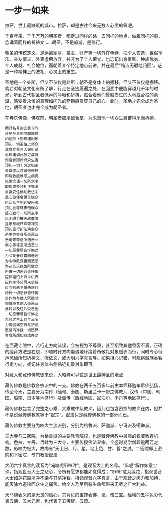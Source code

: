 # 一步一如来

拉萨，世上最缺氧的城市。拉萨，却是古往今来无数人心灵的氧吧。

千百年来，千千万万的朝圣者，都走过同样的路，去同样的地点，做着同样的事，念诵着同样的祈祷文……朝圣，不是旅游，是修行。

朝圣的传统定义，是远离家庭、亲友、财产等一切外在牵绊，把个人安逸、世俗享乐、亲友情义、外表虚荣放弃，并非为了个人荣誉，也忘记出身贵贱、种族优劣、个人成就、社会地位，而朝着某个特定地点前进，并在最后“纯洁无瑕地归回”。这是一种精神上的洗礼、心灵上的重生。

圣地是一个处所，但又不仅仅是处所；朝圣是身体上的挪移，但又不仅仅是挪移。倘若对朝圣文化有所了解，行走在圣迹履遍之处，在回溯中便能穿越几千年的时光，听到古代朝圣者低声的吟哦和祈祷，贴合着他们曾触摸过的大地或台柱的余温，感受着永恒的真理如闪光的箭镞般贯穿自己的心。此时，圣地才完全成为圣地，朝圣者也才完全成为朝圣者。

在寺院佛像、佛塔前，朝圣者应虔诚合掌，为求自他一切众生离苦得乐而祈祷。

    闻其名号则立善习气
    亲见圣身则除魔障碍
    如法依止则赐诸利乐
    顶礼一切圣怙上师众
    谁曾立誓若人做祈请
    必赐诸如此般之成就
    恒常眷顾怜悯众生者
    顶礼一切十方之如来
    亲自仅以念诵做修持
    即能救度难忍之病魔
    恒常念诵一切所求事
    即能成办顶礼正等法
    自身安住佛陀教法中
    悲心驱使令置苦恼众
    轮回众生到达安乐者
    顶礼彼等尊贵僧伽众
    慈心勤行一切所主事
    以无碍力摧灭敌魔障
    显示息增怀诛等神变
    顶礼空行护法海会众
    杀生等等身所造恶业
    恶语等等语所造恶业
    嗔心等等意所造恶业
    一切恶罪尽皆忏悔之
    为令爱眷欢喜而造恶
    为令嗔敌受害而造恶
    为己苦乐缘故所做之
    所做一切恶罪皆忏悔
    应供福田上师未供养
    应作承侍父母未承侍
    应当慈悲下属未慈悲
    种种一切恶罪皆忏悔
    自作为与他人所鼓动
    抑或随喜他人造恶业
    此时以及往后受恶因
    一切恶罪尽皆忏悔之
    大悲之主上师与三宝
    力势圆满空行与护法
    愿请清净我一切堕罪
    令我所想如意成办之

在西藏寺院中，若行走方向错误，会被视为不尊重，甚至招致其他香客不满。正确的绕拜方法是右绕，即顺时针方向虔诚地环绕着所敬礼对象缓步而行，同时专心低声念诵所知祈祷文、皈依文，或大明六字真言等。如果担心记错，可观察藏族香客行走方向，或记住身体右侧贴近礼敬对象即可。

对藏人和藏传佛教徒来说，大昭寺可以说是世上最神圣的地点

藏传佛教是佛教各宗派中的一支。佛教在两千五百多年前由本师释迦牟尼佛弘扬，传至今天，主要分为南传（缅甸、泰国、斯里兰卡一带之佛教）、汉传（中国、韩国、越南、日本等地盛行）及藏传（西藏地区、尼泊尔、不丹等地区盛行）。

藏传佛教包含了完整之小乘、大乘戒律及教义，因此也包含密宗的教义在内，但并不是说藏传佛教就等于“密宗”。密法只是藏传佛教的一部分而已。

藏传佛教主要分为四大主流派别，分别为格鲁派、萨迦派、宁玛派及噶举派。

三大寺与二密院，为格鲁派的主要教育院校，也是藏传佛教中最高的权威教育机构。色拉、甘丹、哲蚌为三大寺，主要传授佛法显宗，全盛时期学僧超逾两万之数，影响力极大，故向有“天上日、月、星，地上色、甘、哲”之说。二密院即上密院和下密院，专门教授密法

大明六字真言的读音为“唵嘛呢叭咪吽”，是观音大士的名号。“嘛呢”解作如意宝珠，指观世音大士之悲心，令所有愿求都能如意得成；“叭咪”意为莲花，指观世音大士如莲花般清净不染与其清净智。持诵观音六字真言，由于观音之愿力和加持，能灭除六道轮回众生之痛苦，给个人乃至所有生命都带来无尽之广大利益。

天马旗表义的是无畏的信心，其背负的宝饰表佛、法、僧三宝。经幡的五种色彩代表五佛、五大元素，也代表了五佛智、五蕴。

